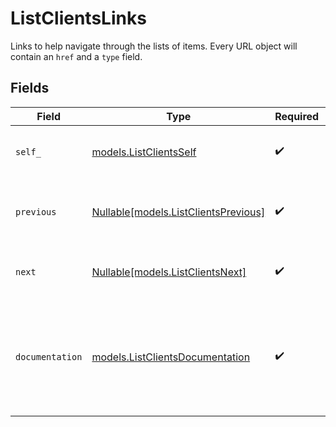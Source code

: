 # ListClientsLinks

Links to help navigate through the lists of items. Every URL object will contain an `href` and a `type` field.


## Fields

| Field                                                                                      | Type                                                                                       | Required                                                                                   | Description                                                                                |
| ------------------------------------------------------------------------------------------ | ------------------------------------------------------------------------------------------ | ------------------------------------------------------------------------------------------ | ------------------------------------------------------------------------------------------ |
| `self_`                                                                                    | [models.ListClientsSelf](../models/listclientsself.md)                                     | :heavy_check_mark:                                                                         | The URL to the current set of items.                                                       |
| `previous`                                                                                 | [Nullable[models.ListClientsPrevious]](../models/listclientsprevious.md)                   | :heavy_check_mark:                                                                         | The previous set of items, if available.                                                   |
| `next`                                                                                     | [Nullable[models.ListClientsNext]](../models/listclientsnext.md)                           | :heavy_check_mark:                                                                         | The next set of items, if available.                                                       |
| `documentation`                                                                            | [models.ListClientsDocumentation](../models/listclientsdocumentation.md)                   | :heavy_check_mark:                                                                         | In v2 endpoints, URLs are commonly represented as objects with an `href` and `type` field. |